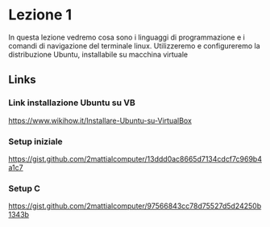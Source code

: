 # Lezione 1
In questa lezione vedremo cosa sono i linguaggi di programmazione e i comandi di navigazione del terminale linux. Utilizzeremo e configureremo la distribuzione Ubuntu, installabile su macchina virtuale

## Links

### Link installazione Ubuntu su VB
https://www.wikihow.it/Installare-Ubuntu-su-VirtualBox

### Setup iniziale
https://gist.github.com/2mattialcomputer/13ddd0ac8665d7134cdcf7c969b4a1c7

### Setup C
https://gist.github.com/2mattialcomputer/97566843cc78d75527d5d24250b1343b
